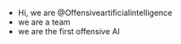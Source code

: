 -  Hi, we are @Offensiveartificialintelligence
-  we are a team
-  we are the first offensive AI

<!---
Offensiveartificialintelligence/Offensiveartificialintelligence is a ✨ special ✨ repository because its `README.md` (this file) appears on your GitHub profile.
You can click the Preview link to take a look at your changes.
--->
